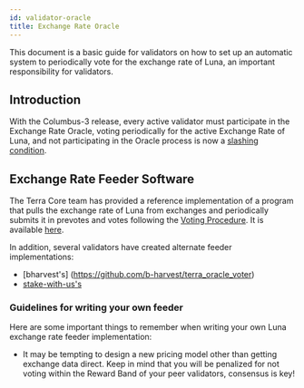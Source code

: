 ```yaml
---
id: validator-oracle
title: Exchange Rate Oracle
---
```


This document is a basic guide for validators on how to set up an automatic system to periodically vote for the exchange rate of Luna, an important responsibility for validators.

## Introduction

With the Columbus-3 release, every active validator must participate in the Exchange Rate Oracle, voting periodically for the active Exchange Rate of Luna, and not participating in the Oracle process is now a [slashing condition](dev-spec-oracle.md#slashing).

## Exchange Rate Feeder Software

The Terra Core team has provided a reference implementation of a program that pulls the exchange rate of Luna from exchanges and periodically submits it in prevotes and votes following the [Voting Procedure](dev-spec-oracle.md#voting-procedure). It is available [here](https://github.com/terra-project/oracle-feeder/tree/columbus-3).

In addition, several validators have created alternate feeder implementations:

- [bharvest's] (https://github.com/b-harvest/terra_oracle_voter)
- [stake-with-us's](https://github.com/stakewithus/oracle-voter)

### Guidelines for writing your own feeder

Here are some important things to remember when writing your own Luna exchange rate feeder implementation:

- It may be tempting to design a new pricing model other than getting exchange data direct. Keep in mind that you will be penalized for not voting within the Reward Band of your peer validators, consensus is key!